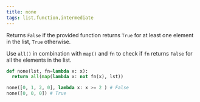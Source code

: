 ```yaml
---
title: none
tags: list,function,intermediate
---
```


Returns `False` if the provided function returns `True` for at least one element in the list, `True` otherwise.

Use `all()` in combination with `map()` and `fn` to check if `fn` returns `False` for all the elements in the list.

```py
def none(lst, fn=lambda x: x):
  return all(map(lambda x: not fn(x), lst))
```

```py
none([0, 1, 2, 0], lambda x: x >= 2 ) # False
none([0, 0, 0]) # True
```
